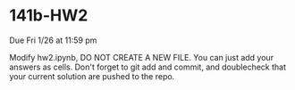 # 141b-HW2

Due Fri 1/26 at 11:59 pm

Modify hw2.ipynb, DO NOT CREATE A NEW FILE.  You can just add your answers as cells.  Don't forget to git add and commit, and doublecheck that your current solution are pushed to the repo.
